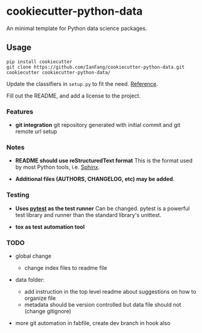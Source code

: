 cookiecutter-python-data
========================

An minimal template for Python data science packages.

Usage
-----

    pip install cookiecutter
    git clone https://github.com/IanFang/cookiecutter-python-data.git
    cookiecutter cookiecutter-python-data/

Update the classifiers in `setup.py` to fit the need. [Reference](https://pypi.python.org/pypi?:action=list_classifiers).

Fill out the README, and add a license to the project.

### Features

* **git integration**
    git repository generated with initial commit and git remote url setup

### Notes

* **README should use reStructuredText format**
    This is the format used by most Python tools, i.e. [Sphinx](http://sphinx-doc.org/).

* **Additional files (AUTHORS, CHANGELOG, etc) may be added**.

### Testing

* **Uses [pytest](http://pytest.org/latest/) as the test runner**
    Can be changed. pytest is a powerful test library and runner than the standard library's unittest.

* **tox as test automation tool**

### TODO

* global change
	- change index files to readme file

* data folder:
	- add instruction in the top level readme about suggestions on how to organize file
	- metadata should be version controlled but data file should not (change gitignore)

* more git automation in fabfile, create dev branch in hook also
